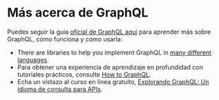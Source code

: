 # Más acerca de GraphQL

Puedes seguir la guía [oficial de GraphQL aquí](https://graphql.org/learn/) para aprender más sobre GraphQL, cómo funciona y cómo usarla:

- There are libraries to help you implement GraphQL in [many different languages](https://graphql.org/code/).
- Para obtener una experiencia de aprendizaje en profundidad con tutoriales prácticos, consulte [How to GraphQL](https://www.howtographql.com/).
- Echa un vistazo al curso en línea gratuito, [Explorando GraphQL: Un idioma de consulta para APIs](https://www.edx.org/course/exploring-graphql-a-query-language-for-apis).

